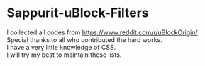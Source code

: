 # Sappurit-uBlock-Filters
I collected all codes from https://www.reddit.com/r/uBlockOrigin/                
Special thanks to all who contributed the hard works.                 
I have a very little knowledge of CSS.  
I will try my best to maintain these lists.
